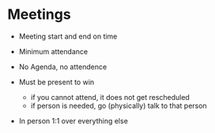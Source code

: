 # Meetings
* Meeting start and end on time
* Minimum attendance
* No Agenda, no attendence
* Must be present to win
  * if you cannot attend, it does not get rescheduled
  * if person is needed, go (physically) talk to that person
  
* In person 1:1 over everything else
